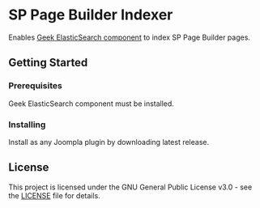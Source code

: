 # SP Page Builder Indexer

Enables [Geek ElasticSearch component](https://www.joomlageek.com/product/component-geek-elasticsearch) to index SP Page Builder pages.

## Getting Started

### Prerequisites

Geek ElasticSearch component must be installed.

### Installing
Install as any Joompla plugin by downloading latest release.

## License

This project is licensed under the GNU General Public License v3.0 - see the [LICENSE](LICENSE) file for details.
